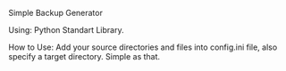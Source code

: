 Simple Backup Generator

Using: 
	Python Standart Library.

How to Use: 
	Add your source directories and files into config.ini file, also specify a target directory. Simple as that.